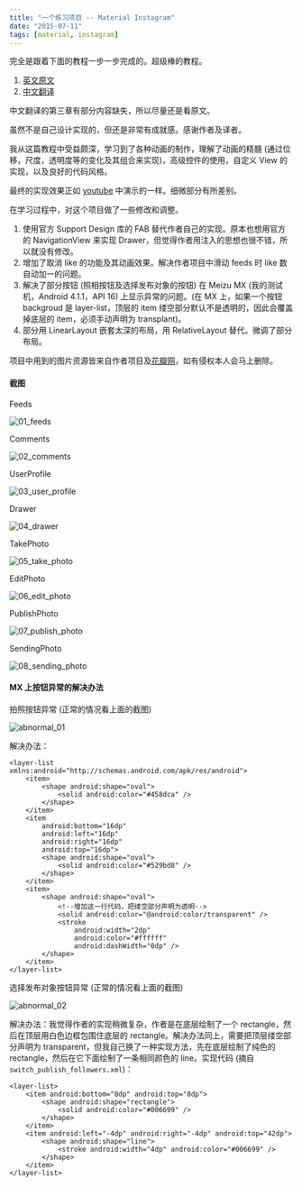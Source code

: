 ```yaml
---
title: "一个练习项目 -- Material Instagram"
date: "2015-07-11"
tags: [material, instagram]
---
```


完全是跟着下面的教程一步一步完成的。超级棒的教程。

1. [英文原文](http://frogermcs.github.io/Instagram-with-Material-Design-concept-is-getting-real-the-summary/)
2. [中文翻译](http://www.jcodecraeer.com/a/anzhuokaifa/androidkaifa/2015/0509/2852.html)

中文翻译的第三章有部分内容缺失，所以尽量还是看原文。

虽然不是自己设计实现的，但还是非常有成就感。感谢作者及译者。

我从这篇教程中受益颇深，学习到了各种动画的制作，理解了动画的精髓 (通过位移，尺度，透明度等的变化及其组合来实现)，高级控件的使用，自定义 View 的实现，以及良好的代码风格。

最终的实现效果正如 [youtube](https://www.youtube.com/watch?v=VpLP__Vupxw) 中演示的一样。细微部分有所差别。

在学习过程中，对这个项目做了一些修改和调整。

1. 使用官方 Support Design 库的 FAB 替代作者自己的实现。原本也想用官方的 NavigationView 来实现 Drawer，但觉得作者用注入的思想也很不错，所以就没有修改。
2. 增加了取消 like 的功能及其动画效果。解决作者项目中滑动 feeds 时 like 数自动加一的问题。
3. 解决了部分按钮 (照相按钮及选择发布对象的按钮) 在 Meizu MX (我的测试机，Android 4.1.1，API 16) 上显示异常的问题。(在 MX 上，如果一个按钮 backgroud 是 layer-list，顶层的 item 缕空部分默认不是透明的，因此会覆盖掉底层的 item，必须手动声明为 transplant)。
4. 部分用 LinearLayout 嵌套太深的布局，用 RelativeLayout 替代。微调了部分布局。

项目中用到的图片资源皆来自作者项目及[花瓣网](http://huaban.com/)，如有侵权本人会马上删除。

#### 截图

Feeds

![01_feeds](https://raw.githubusercontent.com/baurine/instagram-material/master/apk/01_feeds.jpg)

Comments

![02_comments](https://raw.githubusercontent.com/baurine/instagram-material/master/apk/02_comments.jpg)

UserProfile

![03_user_profile](https://raw.githubusercontent.com/baurine/instagram-material/master/apk/03_user_profile.jpg)

Drawer

![04_drawer](https://raw.githubusercontent.com/baurine/instagram-material/master/apk/04_drawer.jpg)

TakePhoto

![05_take_photo](https://raw.githubusercontent.com/baurine/instagram-material/master/apk/05_take_photo.jpg)

EditPhoto

![06_edit_photo](https://raw.githubusercontent.com/baurine/instagram-material/master/apk/06_edit_photo.jpg)

PublishPhoto

![07_publish_photo](https://raw.githubusercontent.com/baurine/instagram-material/master/apk/07_publish_photo.jpg)

SendingPhoto

![08_sending_photo](https://raw.githubusercontent.com/baurine/instagram-material/master/apk/08_sending_photo.jpg)

#### MX 上按钮异常的解决办法

拍照按钮异常 (正常的情况看上面的截图)

![abnormal_01](https://raw.githubusercontent.com/baurine/instagram-material/master/apk/abnormal_01.jpg)

解决办法：

    <layer-list xmlns:android="http://schemas.android.com/apk/res/android">
        <item>
            <shape android:shape="oval">
                <solid android:color="#458dca" />
            </shape>
        </item>
        <item
            android:bottom="16dp"
            android:left="16dp"
            android:right="16dp"
            android:top="16dp">
            <shape android:shape="oval">
                <solid android:color="#529bd8" />
            </shape>
        </item>
        <item>
            <shape android:shape="oval">
                <!--增加这一行代码，把缕空部分声明为透明-->
                <solid android:color="@android:color/transparent" />
                <stroke
                    android:width="2dp"
                    android:color="#ffffff"
                    android:dashWidth="0dp" />
            </shape>
        </item>
    </layer-list>

选择发布对象按钮异常 (正常的情况看上面的截图)

![abnormal_02](https://raw.githubusercontent.com/baurine/instagram-material/master/apk/abnormal_02.jpg)

解决办法：我觉得作者的实现稍微复杂，作者是在底层绘制了一个 rectangle，然后在顶层用白色边框包围住底层的 rectangle。解决办法同上，需要把顶层缕空部分声明为 transparent，但我自己换了一种实现方法，先在底层绘制了纯色的 rectangle，然后在它下面绘制了一条相同颜色的 line。实现代码 (摘自 `switch_publish_followers.xml`)：

    <layer-list>
        <item android:bottom="8dp" android:top="8dp">
            <shape android:shape="rectangle">
                <solid android:color="#006699" />
            </shape>
        </item>
        <item android:left="-4dp" android:right="-4dp" android:top="42dp">
            <shape android:shape="line">
                <stroke android:width="4dp" android:color="#006699" />
            </shape>
        </item>
    </layer-list>
